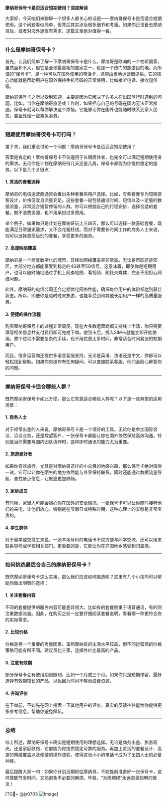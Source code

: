 **摩纳哥保号卡是否适合短期使用？深度解读**

大家好，今天咱们来聊聊一个很多人都关心的话题——摩纳哥保号卡是否适合短期使用。这个问题看似简单，但背后其实涉及很多细节和考量。如果你正准备去摩纳哥玩，或者对海外通信有需求，这篇文章绝对值得一看。

---

### **什么是摩纳哥保号卡？**

首先，让我们简单了解一下摩纳哥保号卡是什么。摩纳哥是欧洲的一个袖珍国家，虽然面积不大，但它是全球最富裕的国家之一，也是一个热门的旅游目的地。而所谓的“保号卡”，是一种可以在国外使用的电话卡，通常由当地运营商提供。它的核心功能就是帮助用户在国外保持手机号码的正常使用，比如接听电话、接收短信等。

摩纳哥保号卡之所以受到欢迎，主要是因为它解决了许多人在出国旅行时遇到的问题。比如，当你在摩纳哥旅游或工作时，如果担心自己的号码在国内无法正常接通，保号卡就可以帮你解决这个烦恼。它能够让你在国外也能随时联系到家人朋友，甚至处理一些紧急事务。

---

### **短期使用摩纳哥保号卡可行吗？**

接下来，我们重点讨论一个问题：摩纳哥保号卡是否适合短期使用？

答案是肯定的！摩纳哥保号卡不仅适用于长期居住者，也完全可以满足短期使用者的需求。无论你是计划在摩纳哥待几天还是几周，保号卡都能为你提供稳定的服务。以下是几个关键点：

#### **1. 灵活的套餐选择**
摩纳哥的电信运营商通常会推出多种套餐供用户选择。比如，有些套餐专为短期游客设计，价格便宜且流量充足。这些套餐一般包括通话时间、短信以及一定量的数据流量，非常适合短暂停留的人群。你可以根据自己的行程安排，选择合适的套餐，既不浪费资源，也不用承担过多费用。

举个例子，如果你只是计划在摩纳哥玩上三四天，那么可以选择一款基础套餐，既能满足日常通讯需求，又不会花冤枉钱。而对于需要长时间工作的商务人士来说，则可以选择更高级别的套餐，享受更多的服务。

#### **2. 高速网络覆盖**
摩纳哥是一个高度数字化的城市，其移动网络覆盖率非常高。无论是市区还是郊区，大部分地方都能享受到稳定的4G甚至5G信号。这意味着，即使你是短期用户，也可以随时随地通过手机上网查地图、看视频、刷社交媒体，完全不用担心网络问题。

此外，摩纳哥的电信公司还会定期优化网络性能，确保每位用户的体验都达到最佳状态。所以，即便你是临时过来旅游，也能享受到和其他长期用户一样的高质量服务。

#### **3. 便捷的操作流程**
购买摩纳哥保号卡的过程非常简便。现在大多数运营商都支持线上申请，你只需要填写相关信息并支付费用即可完成下单。收到卡后，插入SIM卡就能立即开始使用。整个过程不需要复杂的手续，也不用花费太多时间，非常适合时间紧张的短期用户。

而且，很多运营商还提供多语言客服支持，无论是英语、法语还是中文，你都可以轻松找到帮助。如果你对操作有任何疑问，可以直接联系客服，他们会耐心解答你的问题。

---

### **摩纳哥保号卡适合哪些人群？**

既然摩纳哥保号卡如此方便，那么它究竟适合哪些人群呢？以下是一些典型的适用场景：

#### **1. 商务人士**
对于经常出差的人来说，摩纳哥保号卡是一个很好的工具。无论你是参加国际会议、洽谈业务，还是探望客户，一张保号卡都能让你在国外依然保持高效沟通。特别是当你需要与国内团队协作时，这种即时通讯的能力尤为重要。

#### **2. 旅游爱好者**
如果你喜欢旅行，尤其是对摩纳哥这样的小众目的地感兴趣，那么保号卡绝对值得一试。它可以让你在陌生的地方依然能与外界保持联系，同时还能通过数据流量导航、查找景点信息，让旅途更加顺畅。

#### **3. 家庭成员**
有时候，家里人可能会担心你在国外的安全情况。一张保号卡可以让你随时接听他们的来电，让他们放心。特别是在节假日或特殊时期，这种心理上的安慰是非常宝贵的。

#### **4. 学生群体**
对于留学或交换生来说，一张本地号码的电话卡不仅方便与同学交流，还可以用来联系导师或学校相关部门。更重要的是，它能让你在异国他乡感受到归属感。

---

### **如何挑选最适合自己的摩纳哥保号卡？**

既然摩纳哥保号卡这么实用，那么我们应该如何挑选呢？这里有几个小技巧可以帮助你做出明智的选择：

#### **1. 关注套餐内容**
不同的套餐提供的服务内容可能差异很大。比如有的套餐侧重于语音通话，有的则注重数据流量。因此，在购买之前一定要仔细阅读套餐说明，看看哪一种更符合你的实际需求。

#### **2. 比较价格**
价格是另一个重要的考量因素。虽然摩纳哥的生活水平较高，但不同运营商的价格策略可能有所不同。建议货比三家，选择性价比最高的产品。

#### **3. 注意有效期**
部分保号卡会有使用期限限制，比如一个月或三个月。如果你只是短期停留，最好选择有效期较长的产品，以免因为时间不够而浪费资源。

#### **4. 咨询评价**
在下单前，不妨先在网上搜索一下其他用户的评价。真实的反馈往往能给你提供更多参考信息，帮助你避免踩坑。

---

### **总结**

综上所述，摩纳哥保号卡确实是短期使用的理想选择。无论是商务出差、旅游观光，还是家庭联络，它都能为你提供稳定可靠的服务。再加上灵活的套餐设计、高速的网络覆盖以及便捷的操作流程，使得这张小小的电话卡成为了出国人士的必备神器。

最后提醒大家一句：如果你计划近期前往摩纳哥，不妨提前准备好一张保号卡，这样既能节省时间，又能避免不必要的麻烦。毕竟，“未雨绸缪”永远是最聪明的做法！

[TG💪+ @jx0703 ![Image](https://github.com/user-attachments/assets/dbca1d08-cadb-493c-b0ec-ad6f7a83f270)]
